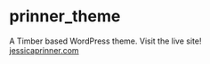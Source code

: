 # prinner_theme
A Timber based WordPress theme. 
Visit the live site! <br> 
<a href="www.jessicaprinner.com">jessicaprinner.com</a>
